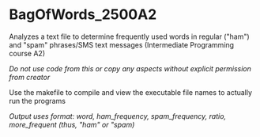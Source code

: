 # BagOfWords_2500A2
Analyzes a text file to determine frequently used words in regular ("ham") and "spam" phrases/SMS text messages (Intermediate Programming course A2)

*Do not use code from this or copy any aspects without explicit permission from creator*

Use the makefile to compile and view the executable file names to actually run the programs

*Output uses format: word, ham_frequency, spam_frequency, ratio, more_frequent (thus, "ham" or "spam)*
